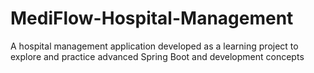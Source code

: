 # MediFlow-Hospital-Management
A hospital management application developed as a learning project to explore and practice advanced Spring Boot and development concepts 
